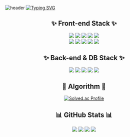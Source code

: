 ![header](https://capsule-render.vercel.app/api?type=waving&color=FFA07A&height=150&animation=fadeIn&section=header)
[![Typing SVG](https://readme-typing-svg.demolab.com?font=Alkatra&weight=600&size=45&duration=3500&pause=3&color=FF8C00&center=false&vCenter=false&multiline=true&repeat=true&width=900&height=100&lines=Welcome+to+Jo+Jin+Ho's+GitHub!👋)](https://git.io/typing-svg)


<h2 align="center"> ✨ Front-end Stack ✨ </h2>

<div align="center">
    <img src="https://img.shields.io/badge/javascript-F7DF1E?style=style=flat-square&logo=javascript&logoColor=black">
    <img src="https://img.shields.io/badge/Typescript-3178C6?style=style=flat-square&logo=typescript&logoColor=white">
    <img src="https://img.shields.io/badge/React-61DAFB?style=style=flat-square&logo=react&logoColor=black">
    <img src="https://img.shields.io/badge/HTML5-E34F26?style=style=flat-square&logo=html5&logoColor=white">
    <img src="https://img.shields.io/badge/Css3-1572B6?style=style=flat-square&logo=css3&logoColor=white">
    <br/>
    <img src="https://img.shields.io/badge/Zustand-61DAFB?style=style=flat-square&logo=React&logoColor=black"/>
    <img src="https://img.shields.io/badge/ReactQuery-FF4154?style=style=flat-square&logo=ReactQuery&logoColor=white"/>
    <img src="https://img.shields.io/badge/Axios-white?style=style=flat-square&logo=Axios&logoColor=black"/>
    <img src="https://img.shields.io/badge/styled--Components-db7093?style=style=flat-square&logo=styled-Components&logoColor=black"/>
    <img src="https://img.shields.io/badge/TailwindCss-06B6D4?style=style=flat-square&logo=TailwindCss&logoColor=white"/>
</div>

<h2 align="center"> ✨ Back-end & DB Stack ✨ </h2>

<div align="center">
    <img src="https://img.shields.io/badge/Node.js-339933?style=style=flat-square&logo=node.js&logoColor=white">
    <img src="https://img.shields.io/badge/Express-000000?style=style=flat-square&logo=Express&logoColor=white"/>
    <img src="https://img.shields.io/badge/Python-3776AB?style=style=flat-square&logo=python&logoColor=white">
    <img src="https://img.shields.io/badge/mysql-4479A1?style=style=flat-square&logo=mysql&logoColor=white">
    <img src="https://img.shields.io/badge/MongoDB-47A248?style=style=flat-square&logo=mongodb&logoColor=white">
</div>

<h2 align="center">🌟 Algorithm 🌟</h2>

<div align="center">
    
[![Solved.ac Profile](http://mazassumnida.wtf/api/v2/generate_badge?boj=andy950515)](https://solved.ac/andy950515/)



<h2 align="center">📊 GitHub Stats 📊</h2>

![](http://github-profile-summary-cards.vercel.app/api/cards/repos-per-language?username=jinho-waah&theme=react)
![](http://github-profile-summary-cards.vercel.app/api/cards/most-commit-language?username=jinho-waah&theme=react)
![](http://github-profile-summary-cards.vercel.app/api/cards/productive-time?username=jinho-waah&theme=react&utcOffset=8)
![](http://github-profile-summary-cards.vercel.app/api/cards/stats?username=jinho-waah&theme=react)
</div>

